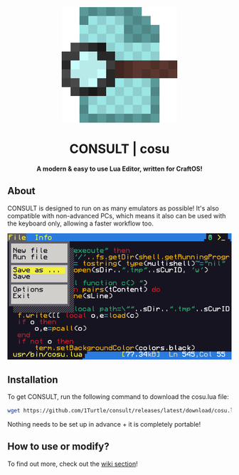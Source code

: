 <p align="center">
  <img width="260px" alt="icon" src="./icon.png">
</p>

<h1 align="center">CONSULT | cosu</h1>
<b><p align="center">A modern & easy to use Lua Editor, written for CraftOS!</p></b>

About
-----
CONSULT is designed to run on as many emulators as possible! It's also compatible with non-advanced PCs, which means it also can be used with the keyboard only, allowing a faster workflow too. </br>
<p align="center"> <img alt="screenshot" src="./preview.png"></p>

Installation
------------
To get CONSULT, run the following command to download the cosu.lua file:
```sh
wget https://github.com/1Turtle/consult/releases/latest/download/cosu.lua
```
Nothing needs to be set up in advance + it is completely portable!

How to use or modify?
---------------------
To find out more, check out the [wiki section](https://github.com/1Turtle/consult/wiki)!
